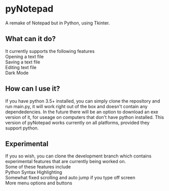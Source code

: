 # pyNotepad
A remake of Notepad but in Python, using Tkinter.

## What can it do?
It currently supports the following features\
Opening a text file\
Saving a text file\
Editing text file\
Dark Mode

## How can I use it?
If you have python 3.5+ installed, you can simply clone the repository and run main.py, it will work right out of the box and doesn't contain any dependedencies. 
In the future there will be an option to download an exe version of it, for useage on computers that don't have python installed.
This version of pyNotepad works currently on all platforms, provided they support python.

## Experimental

If you so wish, you can clone the development branch which contains experimental features that are currently being worked on.\
Some of these features include\
Python Syntax Highlighting\
Somewhat fixed scrolling and auto jump if you type off screen\
More menu options and buttons
